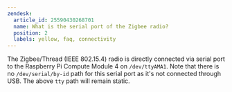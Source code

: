 ```yaml
---
zendesk:
  article_id: 25590430268701
  name: What is the serial port of the Zigbee radio?
  position: 2
  labels: yellow, faq, connectivity
---
```


The Zigbee/Thread (IEEE 802.15.4) radio is directly connected via serial port to the Raspberry Pi Compute Module 4 on `/dev/ttyAMA1`. Note that there is no `/dev/serial/by-id` path for this serial port as it's not connected through USB. The above `tty` path will remain static.